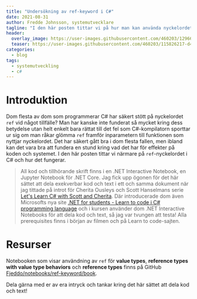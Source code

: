 ```yaml
---
title: "Undersökning av ref-keyword i C#"
date: 2021-08-31
author: Fredde Johnsson, systemutvecklare
tagline: "I den här posten tittar vi på hur man kan använda nyckelordet ref i C# och vad det har för effekter på funktioners parametrar. Text och kod finns i form av en .NET Interactive/Jupyter Notebook."
header:
  overlay_image: https://user-images.githubusercontent.com/460203/129669260-65dc36a5-2f02-444e-b1d2-36065504a8ce.jpg
  teaser: https://user-images.githubusercontent.com/460203/115826217-d4b21180-a40a-11eb-894a-e3e367bbe140.png
categories:
  - blog
tags:
  - systemutveckling
  - c#
---
```

# Introduktion
Dom flesta av dom som programmerar C# har säkert stött på nyckelordet `ref` vid något tillfälle? Man har kanske inte funderat så mycket kring dess betydelse utan helt enkelt bara rättat till det fel som C#-kompilatorn sporttar ur sig om man råkar glömma `ref` framför inparametern till funktionen som nyttjar nyckelordet. Det har säkert gått bra i dom flesta fallen, men ibland kan det vara bra att fundera en stund kring vad det har för effekter på koden och systemet. I den här posten tittar vi närmare på `ref`-nyckelordet i C# och hur det fungerar.

> All kod och tillhörande skrift finns i en .NET Interactive Notebook, en Jupyter Notebook för .NET Core. Jag fick upp ögonen för det här sättet att dela exekverbar kod och text i ett och samma dokument när jag tittade på introt för Cherita Ousleys och Scott Hanselmans serie [Let's Learn C# with Scott and Cherita](https://channel9.msdn.com/Shows/Reactor/Lets-Learn-C-with-Scott-and-Cherita-at-the-Microsoft-Reactor-Part-1). Där introducerade dom även Microsofts nya site [.NET for students - Learn to code i C# programming language](https://dotnet.microsoft.com/learntocode) och i kursen använder dom .NET Interactive Notebooks för att dela kod och text, så jag var tvungen att testa! Alla prerequisites finns i början av filmen och på Learn to code-sajten.

# Resurser
Notebooken som visar användning av `ref` för **value types**, **reference types with value type behaviors** och **reference types** finns på GitHub [Fjeddo/notebooks/ref-keyword/book](https://github.com/Fjeddo/notebooks/tree/main/ref-keyword/book.ipynb). 

Dela gärna med er av era intryck och tankar kring det här sättet att dela kod och text!
